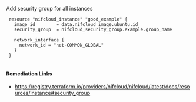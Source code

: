 
Add security group for all instances

```hcl
 resource "nifcloud_instance" "good_example" {
   image_id        = data.nifcloud_image.ubuntu.id
   security_group  = nifcloud_security_group.example.group_name

   network_interface {
     network_id = "net-COMMON_GLOBAL"
   }
 }
 
```

#### Remediation Links
 - https://registry.terraform.io/providers/nifcloud/nifcloud/latest/docs/resources/instance#security_group

